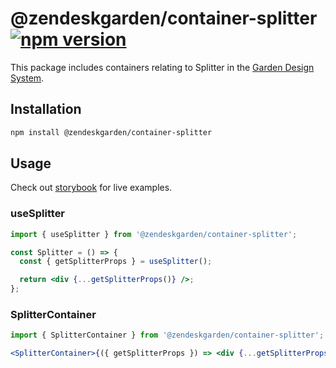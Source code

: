 # @zendeskgarden/container-splitter [![npm version][npm version badge]][npm version link]

[npm version badge]: https://flat.badgen.net/npm/v/@zendeskgarden/container-splitter
[npm version link]: https://www.npmjs.com/package/@zendeskgarden/container-splitter

This package includes containers relating to Splitter in the
[Garden Design System](https://zendeskgarden.github.io/).

## Installation

```sh
npm install @zendeskgarden/container-splitter
```

## Usage

Check out [storybook](https://zendeskgarden.github.io/react-containers) for live examples.

### useSplitter

```jsx static
import { useSplitter } from '@zendeskgarden/container-splitter';

const Splitter = () => {
  const { getSplitterProps } = useSplitter();

  return <div {...getSplitterProps()} />;
};
```

### SplitterContainer

```jsx static
import { SplitterContainer } from '@zendeskgarden/container-splitter';

<SplitterContainer>{({ getSplitterProps }) => <div {...getSplitterProps()} />}</SplitterContainer>;
```

<!--
  TODO:

  * [ ] Add Splitter to root README table.
  * [ ] Delete this comment block.
-->
